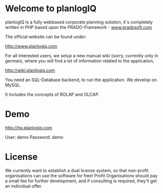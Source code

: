 # Welcome to planlogIQ #

planlogIQ is a fully webbased corporate planning solution, it´s completely written in PHP based upon the PRADO-Framework - www.pradosoft.com

The official website can be found under:

http://www.planlogiq.com

For all interested users, we setup a new manual wiki (sorry, currently only in german), where you will find a lot of information related to the application,

http://wiki.planlogiq.com

You need an SQL-Database backend, to run the application. We develop on MySQL.

It includes the concepts of ROLAP and OLCAP.

# Demo #

http://hp.planlogiq.com

User: demo
Password: demo

# License #

We currently want to establish a dual license system, so that non-profit organisations can use the software for free! Profit Organisations should pay a small fee for further development, and if consulting is required, they'll get an individual offer.